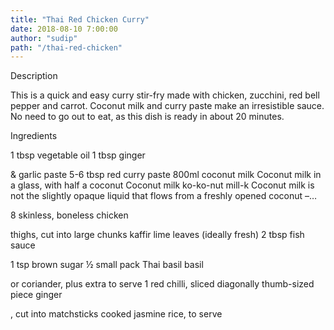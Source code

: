 ```yaml
---
title: "Thai Red Chicken Curry"
date: 2018-08-10 7:00:00
author: "sudip"
path: "/thai-red-chicken"
---
```


Description

This is a quick and easy curry stir-fry made with chicken, zucchini, red bell pepper and carrot. Coconut milk and curry paste make an irresistible sauce. No need to go out to eat, as this dish is ready in about 20 minutes.

Ingredients

1 tbsp vegetable oil
1 tbsp ginger

& garlic paste
5-6 tbsp red curry paste
800ml coconut milk
Coconut milk in a glass, with half a coconut Coconut milk ko-ko-nut mill-k
Coconut milk is not the slightly opaque liquid that flows from a freshly opened coconut –…

8 skinless, boneless chicken

thighs, cut into large chunks
kaffir lime leaves (ideally fresh)
2 tbsp fish sauce

1 tsp brown sugar
½ small pack Thai basil
basil

or coriander, plus extra to serve
1 red chilli, sliced diagonally
thumb-sized piece ginger

, cut into matchsticks
cooked jasmine rice, to serve
